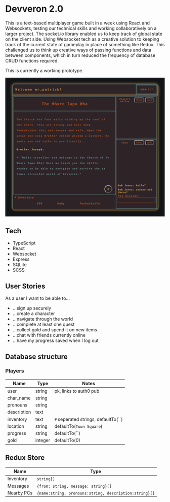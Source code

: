 # Devveron 2.0

This is a text-based multiplayer game built in a week using React and Websockets, testing our technical skills and working collaboratively on a larger project. The socket.io library enabled us to keep track of global state on the client side. Using Websocket tech as a creative solution to keeping track of the current state of gameplay in place of something like Redux. This challenged us to think up creative ways of passing functions and data between components, which in turn reduced the frequency of database CRUD functions required.

This is currently a working prototype.

![Screenshot](devveron-2-screenshot.png)

## Tech

- TypeScript
- React
- Websocket
- Express
- SQLite
- SCSS

## User Stories

As a user I want to be able to...
- ...sign up securely
- ...create a character
- ...navigate through the world
- ...complete at least one quest
- ...collect gold and spend it on new items
- ...chat with friends currently online
- ...have my progress saved when I log out

## Database structure

### Players

| Name | Type | Notes |
|---|---|---|
| user | string | pk, links to auth0 pub |
| char_name | string | |
| pronouns | string | |
| description | text | |
| inventory | text | `#` seperated strings, defaultTo(``) |
| location | string | defaultTo(`Town Square`) |
| progress | string | defaultTo(``) |
| gold | integer | defaultTo(0) |


## Redux Store

| Name | Type |
|---|---|
| Inventory | `string[]` |
| Messages | `{from: string, message: string}[]` |
| Nearby PCs | `{name:string, pronouns:string, description:string}[]` |

<!-- ## Other notes

[Conflict Resolution Plan](https://docs.google.com/document/d/1R4Gunji-XKpJoc_1CfpgQABldjdQSgHE07fA_936u4g/edit)

[Tech Plan](https://docs.google.com/document/d/1QO11svnE5w68hl98H-61lrhrzLKYH-wd1eBO4vnKW6g/edit?usp=sharing)

[World Content](https://docs.google.com/document/d/18wc8wBpq54KihdWJsRnKKFsaeraTVpoDvPUJu-0DF_0/edit?usp=sharing) -->

